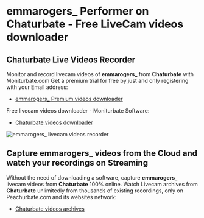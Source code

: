 # emmarogers_ Performer on Chaturbate - Free LiveCam videos downloader

## Chaturbate Live Videos Recorder

Monitor and record livecam videos of **emmarogers_** from **Chaturbate** with Moniturbate.com
Get a premium trial for free by just and only registering with your Email address:
* [emmarogers_ Premium videos downloader](https://moniturbate.com/request-demo-licence-key.html)

Free livecam videos downloader - Moniturbate Software:
* [Chaturbate videos downloader](https://moniturbate.com/moniturbate-download-software.html)

![emmarogers_ livecam videos recorder](https://peachurnet.com/templates/moniturbate-software.png)


## Capture emmarogers_ videos from the Cloud and watch your recordings on Streaming

Without the need of downloading a software, capture **emmarogers_** livecam videos from **Chaturbate** 100% online.
Watch Livecam archives from **Chaturbate** unlimitedly from thousands of existing recordings, only on Peachurbate.com and its websites network:
* [Chaturbate videos archives](https://peachurnet.com/)